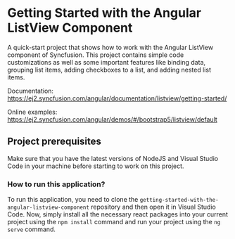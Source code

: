 # Getting Started with the Angular ListView Component

A quick-start project that shows how to work with the Angular ListView component of Syncfusion. This project contains simple code customizations as well as some important features like binding data, grouping list items, adding checkboxes to a list, and adding nested list items.

Documentation: https://ej2.syncfusion.com/angular/documentation/listview/getting-started/

Online examples: https://ej2.syncfusion.com/angular/demos/#/bootstrap5/listview/default

## Project prerequisites

Make sure that you have the latest versions of NodeJS and Visual Studio Code in your machine before starting to work on this project.

### How to run this application?

To run this application, you need to clone the `getting-started-with-the-angular-listview-component` repository and then open it in Visual Studio Code. Now, simply install all the necessary react packages into your current project using the `npm install` command and run your project using the `ng serve` command.

